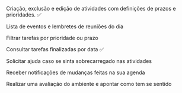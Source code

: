 Criação, exclusão e edição de atividades com definições de prazos e prioridades. ✅

Lista de eventos e lembretes de reuniões do dia

Filtrar tarefas por prioridade ou prazo

Consultar tarefas finalizadas por data ✅

Solicitar ajuda caso se sinta sobrecarregado nas atividades

Receber notificações de mudanças feitas na sua agenda

Realizar uma avaliação do ambiente e apontar como tem se sentido

